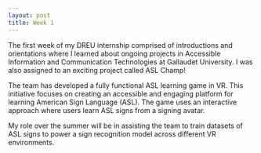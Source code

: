 ```yaml
---
layout: post
title: Week 1
---
```


The first week of my DREU internship comprised of introductions and orientations where I learned about ongoing projects in Accessible Information and Communication Technologies at Gallaudet University. I was also assigned to an exciting project called ASL Champ! 

The team has developed a fully functional ASL learning game in VR.  This initiative focuses on creating an accessible and engaging platform for learning American Sign Language (ASL). The game uses an interactive approach where users learn ASL signs from a signing avatar.

My role over the summer will be in assisting the team to train datasets of ASL signs to power a sign recognition model across different VR environments.  
